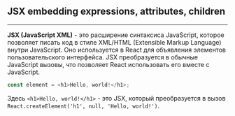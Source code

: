 ## JSX embedding expressions, attributes, children

---
**JSX (JavaScript XML)** - это расширение синтаксиса JavaScript, которое позволяет писать код в стиле XML/HTML (Extensible Markup 
Language) внутри JavaScript. Оно используется в React для объявления элементов пользовательского интерфейса. JSX преобразуется в обычные 
JavaScript вызовы, что позволяет React использовать его вместе с JavaScript.

```javascript
const element = <h1>Hello, world!</h1>;
```
Здесь `<h1>Hello, world!</h1>` - это JSX, который преобразуется в вызов `React.createElement('h1', null, 'Hello, world!')`.
